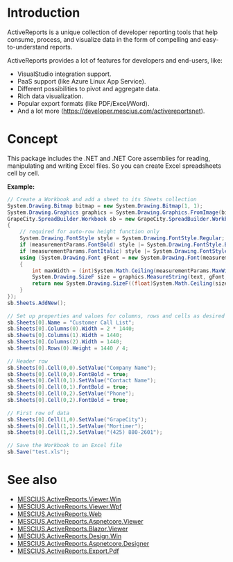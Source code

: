# Introduction

 ActiveReports is a unique collection of developer reporting tools that help consume, process, and visualize data in the form of compelling and easy-to-understand reports.

 ActiveReports provides a lot of features for developers and end-users, like:
* VisualStudio integration support.
* PaaS support (like Azure Linux App Service).
* Different possibilities to pivot and aggregate data.
* Rich data visualization.
* Popular export formats (like PDF/Excel/Word).
* And a lot more (https://developer.mescius.com/activereportsnet).

# Concept

This package includes the .NET and .NET Core assemblies for reading, manipulating and writing Excel files. So you can create Excel spreadsheets cell by cell.

**Example:**
```c#
// Create a Workbook and add a sheet to its Sheets collection
System.Drawing.Bitmap bitmap = new System.Drawing.Bitmap(1, 1);
System.Drawing.Graphics graphics = System.Drawing.Graphics.FromImage(bitmap);
GrapeCity.SpreadBuilder.Workbook sb = new GrapeCity.SpreadBuilder.Workbook((text, measurementParams) =>
{
    // required for auto-row height function only
    System.Drawing.FontStyle style = System.Drawing.FontStyle.Regular;
    if (measurementParams.FontBold) style |= System.Drawing.FontStyle.Bold;
    if (measurementParams.FontItalic) style |= System.Drawing.FontStyle.Italic;
    using (System.Drawing.Font gFont = new System.Drawing.Font(measurementParams.FontName, measurementParams.FontSize, style))
    {
        int maxWidth = (int)System.Math.Ceiling(measurementParams.MaxWidth);
        System.Drawing.SizeF size = graphics.MeasureString(text, gFont, maxWidth == 0 ? 999999 : maxWidth);
        return new System.Drawing.SizeF((float)System.Math.Ceiling(size.Width), (float)System.Math.Ceiling(size.Height));
    }
});
sb.Sheets.AddNew();
  
// Set up properties and values for columns, rows and cells as desired
sb.Sheets[0].Name = "Customer Call List";
sb.Sheets[0].Columns(0).Width = 2 * 1440;
sb.Sheets[0].Columns(1).Width = 1440;
sb.Sheets[0].Columns(2).Width = 1440;
sb.Sheets[0].Rows(0).Height = 1440 / 4;
  
// Header row
sb.Sheets[0].Cell(0,0).SetValue("Company Name");
sb.Sheets[0].Cell(0,0).FontBold = true;
sb.Sheets[0].Cell(0,1).SetValue("Contact Name");
sb.Sheets[0].Cell(0,1).FontBold = true;
sb.Sheets[0].Cell(0,2).SetValue("Phone");
sb.Sheets[0].Cell(0,2).FontBold = true;
  
// First row of data
sb.Sheets[0].Cell(1,0).SetValue("GrapeCity");
sb.Sheets[0].Cell(1,1).SetValue("Mortimer");
sb.Sheets[0].Cell(1,2).SetValue("(425) 880-2601");
  
// Save the Workbook to an Excel file
sb.Save("test.xls");
```
# See also
* [MESCIUS.ActiveReports.Viewer.Win](https://www.nuget.org/packages/MESCIUS.ActiveReports.Viewer.Win/)
* [MESCIUS.ActiveReports.Viewer.Wpf](https://www.nuget.org/packages/MESCIUS.ActiveReports.Viewer.Wpf/)
* [MESCIUS.ActiveReports.Web](https://www.nuget.org/packages/MESCIUS.ActiveReports.Web/)
* [MESCIUS.ActiveReports.Aspnetcore.Viewer](https://www.nuget.org/packages/MESCIUS.ActiveReports.Aspnetcore.Viewer/)
* [MESCIUS.ActiveReports.Blazor.Viewer](https://www.nuget.org/packages/MESCIUS.ActiveReports.Blazor.Viewer/)
* [MESCIUS.ActiveReports.Design.Win](https://www.nuget.org/packages/MESCIUS.ActiveReports.Design.Win/)
* [MESCIUS.ActiveReports.Aspnetcore.Designer](https://www.nuget.org/packages/MESCIUS.ActiveReports.Aspnetcore.Designer/)
* [MESCIUS.ActiveReports.Export.Pdf](https://www.nuget.org/packages/MESCIUS.ActiveReports.Export.Pdf/)